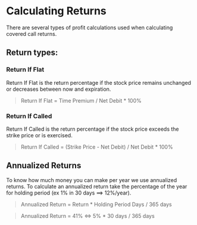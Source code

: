 # Calculating Returns
There are several types of profit calculations used when calculating covered call returns.

## Return types:
### Return If Flat
Return If Flat is the return percentage if the stock price remains unchanged or decreases between now and expiration.

> Return If Flat = Time Premium / Net Debit * 100%

### Return If Called
Return If Called is the return percentage if the stock price exceeds the strike price or is exercised.

> Return If Called = (Strike Price - Net Debit) / Net Debit * 100%

## Annualized Returns
To know how much money you can make per year we use annualized returns.  To calculate an annualized return take the percentage of the year for  holding period (ex 1% in 30 days ==> 12%/year).  

> Annualized Return = Return * Holding Period Days / 365 days

> Annualized Return = 41% <=> 5% * 30 days / 365 days
